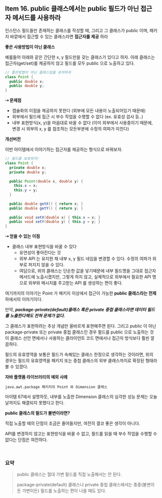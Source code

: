 ## Item 16. public 클래스에서는 public 필드가 아닌 접근자 메서드를 사용하라



인스턴스 필드들만 존재하는 클래스를 작성할 때, 그리고 그 클래스가 public 이며, 패키지 바깥에서 접근할 수 있는 클래스라면 **접근자를 제공** 하라



**좋은 사용방법이 아닌 클래스**

예를들어 아래와 같은 간단한 x, y 필드만을 갖는 클래스가 있다고 하자.
아래 클래스는 접근자(get/set)를 제공하지 않고 필드를 모두 public 으로 노출하고 있다.

```java
// 좋은방법이 아닌 클래스임을 유의하자
class Point {
  public double x;
  public double y;
}
```

**⇢ 문제점**

- 캡슐화의 이점을 제공하지 못한다 (외부에 모든 내용이 노출되어있기 때문에)
- 외부에서 필드에 접근 시 부수 작업을 수행할 수 없다 (ex. 유효성 검사 등..)
- 내부 표현방식(x, y)을 마음대로 바꿀 수 없다 (이미 외부에서 사용중이기 때문에, 변경 시 외부의 x, y 를 참조하는 모든부분에 수정의 여파가 미친다)



**개선버전**

이번 아이템에서 이야기하는 접근자를 제공하는 형식으로 바꿔보자.

```java
// 필드를 보호하자!
class Point {
  private double x;
  private double y;
  
  public Point(double x, double y) {
    this.x = x;
    this.y = y;
  }
  
  public double getX() { return x; }
  public double getY() { return y; }
  
  public void setX(double x) { this.x = x; }
  public void setY(double y) { this.y = y; }
}
```

**⇢ 얻을 수 있는 이점**

- 클래스 내부 표현방식을 바꿀 수 있다 
  - 유연성이 좋아진다는 것
  - 외부 API 는 유지한 채 내부 x, y 필드 네임을 변경할 수 있다. 수정의 여파가 외부로 퍼지지 않을 수 있다.
  - 여담으로, 위의 클래스는 단순한 값을 넣기때문에 내부 필드명을 그대로 접근자 메서드에 노출시켰지만, 그렇게 하지 않고, 실체적으로 외부에서 필요한 API 명으로 외부와 메시지를 주고받는 API 를 생성하는 편이 좋다.



여기까지의 이야기는 Point 가 패키지 이상에서 접근이 가능한 **public 클래스라는 전제** 하에서의 이야기이다.

만약, ***package-private(default)클래스 혹은 private 중첩 클래스라면 데이터 필드를 노출한다해도 전혀 문제가 없다.***

그 클래스가 표현하려는 추상 개념만 올바르게 표현해주면 된다. 그리고 public 이 아닌 package-private 또는 private 중첩 클래스인 경우 필드를 public 으로 노출하는 것이 클래스 선언 면에서나 사용하는 클라이언트 코드 면에서나 접근자 방식보다 훨씬 깔끔하다.

필드의 유효영역을 보통은 필드가 속해있는 클래스 한정으로 생각하는 것이라면, 위의 경우는 필드의 유효영역을 패키지 또는 중첩 클래스의 외부 클래스까지로 확장된 형태라 볼 수 있겠다.



**자바 플랫폼 라이브러리의 예외 사례**

`java.awt.package 패키지의 Point 와 Dimension 클래스`

아이템 67에서 설명하듯, 내부를 노출한 Dimension 클래스의 심각한 성능 문제는 오늘날까지도 해결되지 못했다고 한다.



**public 클래스의 필드가 불변이라면?**

직접 노출할 때의 단점이 조금은 줄어들지만, 여전히 결코 좋은 생각이 아니다. 

API를 변경하지 않고는 표현방식을 바꿀 수 없고, 필드를 읽을 때 부수 작업을 수행할 수 없다는 단점은 여전하다.



<br>

### 요약

> public 클래스는 절대 가변 필드를 직접 노출해서는 안 된다.
>
> package-private(default) 클래스나 private 중첩 클래스에서는 종종(불변이든 가변이든) 필드를 노출하는 편이 나을 때도 있다.